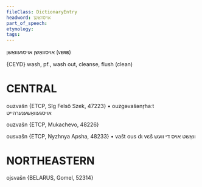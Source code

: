 ```yaml
---
fileClass: DictionaryEntry
headword: אויסוואַשן
part_of_speech: 
etymology: 
tags: 
---
```

אויסוואַשן
אויסגעוואַשן
(ᴠᴇʀʙ)

{CEYD}
wash, pf., wash out, cleanse, flush (clean)

CENTRAL
========

ouzvašn {ETCP, Sîg Felső Szek, 47223}
	•	ouzgəvašənr̩haːt אויסגעוואַשענערהייט

ouzvašn {ETCP, Mukachevo, 48226}

ousvašn {ETCP, Nyzhnya Apsha, 48233}
	•	vašt ous dɩ vɛš וואַשט אויס די וועש

NORTHEASTERN
==============

ojsvašn {BELARUS, Gomel, 52314}
